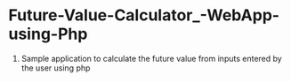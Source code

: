 # Future-Value-Calculator_-WebApp-using-Php

1. Sample application to calculate the future value from inputs entered by the user using php
